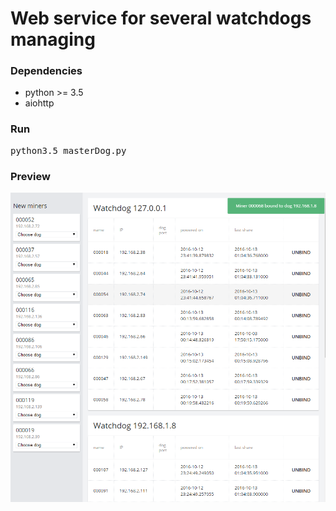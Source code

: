 # Web service for several watchdogs managing

### Dependencies

* python >= 3.5
* aiohttp

### Run

<pre>python3.5 masterDog.py</pre>

### Preview

![Demo](https://raw.githubusercontent.com/piroszhog/masterDog/master/preview.PNG)
